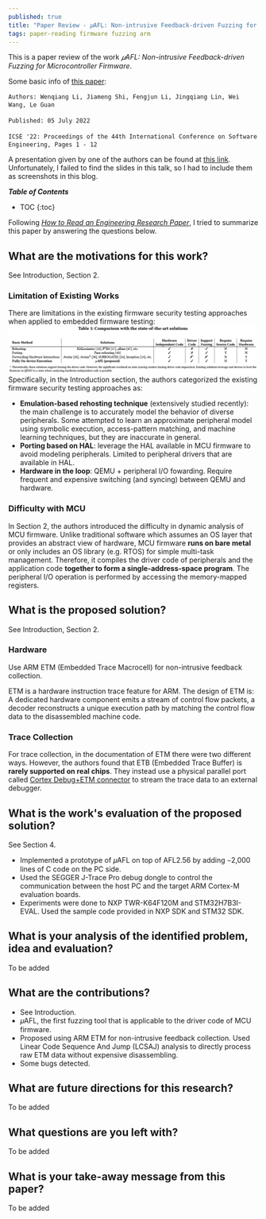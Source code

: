 ```yaml
---
published: true
title: "Paper Review - 𝜇AFL: Non-intrusive Feedback-driven Fuzzing for Microcontroller Firmware"
tags: paper-reading firmware fuzzing arm 
---
```


This is a paper review of the work *𝜇AFL: Non-intrusive Feedback-driven Fuzzing for Microcontroller Firmware*. 

Some basic info of [this paper](https://doi.org/10.1145/3510003.3510208):

```
Authors: Wenqiang Li, Jiameng Shi, Fengjun Li, Jingqiang Lin, Wei Wang, Le Guan

Published: 05 July 2022

ICSE '22: Proceedings of the 44th International Conference on Software Engineering, Pages 1 - 12
```
A presentation given by one of the authors can be found at [this link](https://www.youtube.com/watch?v=hGIrsQqHXDg). Unfortunately, I failed to find the slides in this talk, so I had to include them as screenshots in this blog.

***Table of Contents***
* TOC
{:toc}

Following [*How to Read an Engineering Research Paper*](https://cseweb.ucsd.edu/~wgg/CSE210/howtoread.html), I tried to summarize this paper by answering the questions below.

## What are the motivations for this work?

See Introduction, Section 2.
### Limitation of Existing Works
There are limitations in the existing firmware security testing approaches when applied to embedded firmware testing:
![table1](/images/posts/microafl/table1.png)
Specifically, in the Introduction section, the authors categorized the existing firmware security testing approaches as:
* **Emulation-based rehosting technique** (extensively studied recently): the main challenge is to accurately model the behavior of diverse peripherals. Some attempted to learn an approximate peripheral model using symbolic execution, access-pattern matching, and machine learning techniques, but they are inaccurate in general.
* **Porting based on HAL**: leverage the HAL available in MCU firmware to avoid modeling peripherals. Limited to peripheral drivers that are available in HAL.
* **Hardware in the loop**: QEMU + peripheral I/O fowarding. Require frequent and expensive switching (and syncing) between QEMU and hardware.

### Difficulty with MCU
In Section 2, the authors introduced the difficulty in dynamic analysis of MCU firmware. Unlike traditional software which assumes an OS layer that provides an abstract view of hardware, MCU firmware **runs on bare metal** or only includes an OS library (e.g. RTOS) for simple multi-task management. Therefore, it compiles the driver code of peripherals and the application code **together to form a single-address-space program**. The peripheral I/O operation is performed by accessing the memory-mapped registers.

## What is the proposed solution?
See Introduction, Section 2.
### Hardware
Use ARM ETM (Embedded Trace Macrocell) for non-intrusive feedback collection.

ETM is a hardware instruction trace feature for ARM. The design of ETM is: A dedicated hardware component emits a stream of control flow packets, a decoder reconstructs a unique execution path by matching the control flow data to the disassembled machine code.
### Trace Collection
For trace collection, in the documentation of ETM there were two different ways. However, the authors found that ETB (Embedded Trace Buffer) is **rarely supported on real chips**. They instead use a physical parallel port called [Cortex Debug+ETM connector](https://documentation-service.arm.com/static/5fce6c49e167456a35b36af1) to stream the trace data to an external debugger.

## What is the work's evaluation of the proposed solution?

See Section 4.
* Implemented a prototype of 𝜇AFL on top of AFL2.56 by adding ∼2,000 lines of C code on the PC side.
* Used the SEGGER J-Trace Pro debug dongle to control the communication between the host PC and the target ARM Cortex-M evaluation boards.
* Experiments were done to NXP TWR-K64F120M and STM32H7B3I-EVAL. Used the sample code provided in NXP SDK and STM32 SDK.

## What is your analysis of the identified problem, idea and evaluation?

To be added

## What are the contributions?

* See Introduction.
* 𝜇AFL, the first fuzzing tool that is applicable to the driver code of MCU firmware.
* Proposed using ARM ETM for non-intrusive feedback collection. Used Linear Code Sequence And Jump (LCSAJ) analysis to directly process raw ETM data without expensive disassembling.
* Some bugs detected.

## What are future directions for this research?

To be added

## What questions are you left with?

To be added

## What is your take-away message from this paper?

To be added